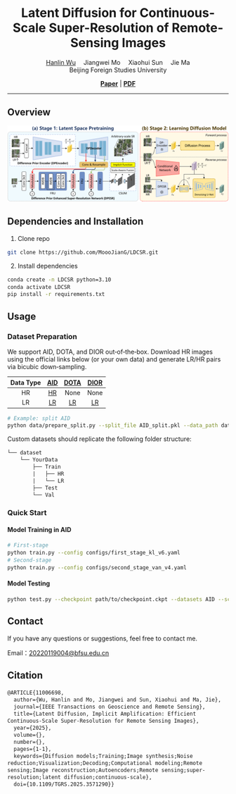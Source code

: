
<div align="center">

<h1>Latent Diffusion for Continuous-Scale Super-Resolution of Remote-Sensing Images
</h1>

<div>
    <a href='https://hlwu.ac.cn/' target='_blank'>Hanlin Wu</a>&emsp;
    Jiangwei Mo&emsp;
    Xiaohui Sun&emsp;
    Jie Ma
</div>
<div>
    Beijing Foreign Studies University
</div>

[**Paper**](https://arxiv.org/abs/2410.22830) | [**PDF**](https://arxiv.org/pdf/2410.22830)

---

</div>


## Overview
![overview](asserts/flowchart.png)

<!-- ## Key Highlights -->

## Dependencies and Installation
1. Clone repo
```bash
git clone https://github.com/MoooJianG/LDCSR.git
```
2. Install dependencies
```bash
conda create -n LDCSR python=3.10
conda activate LDCSR
pip install -r requirements.txt
```
## Usage
### Dataset Preparation
We support AID, DOTA, and DIOR out‑of‑the‑box. Download HR images using the official links below (or your own data) and generate LR/HR pairs via bicubic down‑sampling.

| Data Type | [AID]() | [DOTA]() | [DIOR]() |
| :----: | :----: | :----: | :----: |
| HR | [HR]() | None | None |
| LR | [LR]() | [LR]() | [LR]() |

```bash
# Example: split AID
python data/prepare_split.py --split_file AID_split.pkl --data_path dataset/RawAID --output_path dataset/AID
```
Custom datasets should replicate the following folder structure:
```
└── dataset
    └── YourData
        ├── Train
        |   ├── HR
        |   └── LR
        ├── Test
        └── Val
```

### Quick Start
#### Model Training in AID
```bash
# First-stage
python train.py --config configs/first_stage_kl_v6.yaml
# Second-stage
python train.py --config configs/second_stage_van_v4.yaml
```
#### Model Testing
```bash
python test.py --checkpoint path/to/checkpoint.ckpt --datasets AID --scales 4
```


## Contact
If you have any questions or suggestions, feel free to contact me.

Email：20220119004@bfsu.edu.cn
## Citation
```
@ARTICLE{11006698,
  author={Wu, Hanlin and Mo, Jiangwei and Sun, Xiaohui and Ma, Jie},
  journal={IEEE Transactions on Geoscience and Remote Sensing}, 
  title={Latent Diffusion, Implicit Amplification: Efficient Continuous-Scale Super-Resolution for Remote Sensing Images}, 
  year={2025},
  volume={},
  number={},
  pages={1-1},
  keywords={Diffusion models;Training;Image synthesis;Noise reduction;Visualization;Decoding;Computational modeling;Remote sensing;Image reconstruction;Autoencoders;Remote sensing;super-resolution;latent diffusion;continuous-scale},
  doi={10.1109/TGRS.2025.3571290}}

```
<!-- ## License -->
